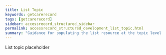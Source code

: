 ```yaml
---
title: List Topic
keywords: getcarerecord
tags: [getcarerecord]
sidebar: accessrecord_structured_sidebar
permalink: accessrecord_structured_development_list_topic.html
summary: "Guidance for populating the list resource at the topic level resource"
---
```


List topic placeholder
